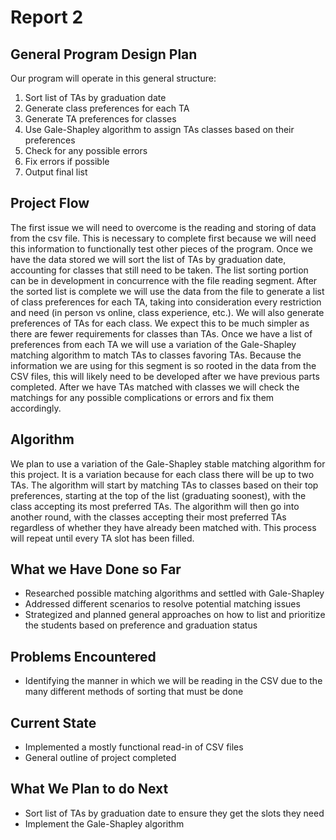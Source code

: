 # Report 2

## General Program Design Plan

Our program will operate in this general structure:
1. Sort list of TAs by graduation date
2. Generate class preferences for each TA
3. Generate TA preferences for classes
3. Use Gale-Shapley algorithm to assign TAs classes based on their preferences
4. Check for any possible errors
5. Fix errors if possible
6. Output final list

## Project Flow

The first issue we will need to overcome is the reading and storing of data from the csv file.
This is necessary to complete first because we will need this information to functionally test other pieces of the program.
Once we have the data stored we will sort the list of TAs by graduation date, accounting for classes that still need to be taken.
The list sorting portion can be in development in concurrence with the file reading segment.
After the sorted list is complete we will use the data from the file to generate a list of class preferences for each TA, taking into consideration every restriction and need (in person vs online, class experience, etc.).
We will also generate preferences of TAs for each class.
We expect this to be much simpler as there are fewer requirements for classes than TAs.
Once we have a list of preferences from each TA we will use a variation of the Gale-Shapley matching algorithm to match TAs to classes favoring TAs.
Because the information we are using for this segment is so rooted in the data from the CSV files, this will likely need to be developed after we have previous parts completed.
After we have TAs matched with classes we will check the matchings for any possible complications or errors and fix them accordingly.

## Algorithm

We plan to use a variation of the Gale-Shapley stable matching algorithm for this project.
It is a variation because for each class there will be up to two TAs.
The algorithm will start by matching TAs to classes based on their top preferences, starting at the top of the list (graduating soonest), with the class accepting its most preferred TAs.
The algorithm will then go into another round, with the classes accepting their most preferred TAs regardless of whether they have already been matched with.
This process will repeat until every TA slot has been filled.

## What we Have Done so Far

- Researched possible matching algorithms and settled with Gale-Shapley
- Addressed different scenarios to resolve potential matching issues
- Strategized and planned general approaches on how to list and prioritize the students based on preference and graduation status

## Problems Encountered

- Identifying the manner in which we will be reading in the CSV due to the many different methods of sorting that must be done

## Current State

- Implemented a mostly functional read-in of CSV files
- General outline of project completed

## What We Plan to do Next

- Sort list of TAs by graduation date to ensure they get the slots they need
- Implement the Gale-Shapley algorithm
